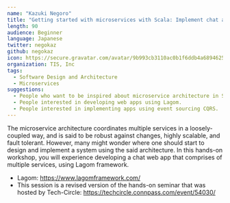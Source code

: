 ```yaml
---
name: "Kazuki Negoro"
title: "Getting started with microservices with Scala: Implement chat app using Lagom!"
length: 90
audience: Beginner
language: Japanese
twitter: negokaz
github: negokaz
icon: https://secure.gravatar.com/avatar/9b993cb3110ac0b1f6ddb4a689462520
organization: TIS, Inc
tags:
  - Software Design and Architecture
  - Microservices
suggestions:
  - People who want to be inspired about microservice architecture in Scala.
  - People interested in developing web apps using Lagom.
  - People interested in implementing apps using event sourcing CQRS.
---
```

The microservice architecture coordinates multiple services in a loosely-coupled way, and is said to be robust against changes, highly scalable, and fault tolerant. However, many might wonder where one should start to design and implement a system using the said architecture. In this hands-on workshop, you will experience developing a chat web app that comprises of multiple services, using Lagom framework.

- Lagom: https://www.lagomframework.com/
- This session is a revised version of the hands-on seminar that was hosted by Tech-Circle: https://techcircle.connpass.com/event/54030/
